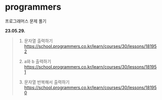 # programmers

프로그래머스 문제 풀기

<b>23.05.29.</b>

> 1. 문자열 출력하기
>    https://school.programmers.co.kr/learn/courses/30/lessons/181952
>
> 2. a와 b 출력하기
>    https://school.programmers.co.kr/learn/courses/30/lessons/181951
>
> 3. 문자열 반복해서 출력하기
>    https://school.programmers.co.kr/learn/courses/30/lessons/181950
